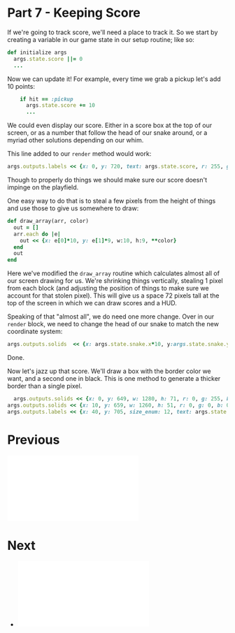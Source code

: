# Part 7 - Keeping Score


If we're going to track score, we'll need a place to track it.  So we start by creating a variable in our game state in our setup routine; like so:
```ruby
def initialize args
  args.state.score ||= 0
  ...
```

Now we can update it!  For example, every time we grab a pickup let's add 10 points:
```ruby
    if hit == :pickup
      args.state.score += 10
      ...
```

We could even display our score.  Either in a score box at the top of our screen, or as a number that follow the head of our snake around, or a myriad other solutions depending on our whim.

This line added to our `render` method would work:
```ruby
args.outputs.labels << {x: 0, y: 720, text: args.state.score, r: 255, g: 255, b: 255}
```

Though to properly do things we should make sure our score doesn't impinge on the playfield.

One easy way to do that is to steal a few pixels from the height of things and use those to give us somewhere to draw:
```ruby
def draw_array(arr, color)
  out = []
  arr.each do |e|
    out << {x: e[0]*10, y: e[1]*9, w:10, h:9, **color}
  end
  out
end
```
Here we've modified the `draw_array` routine which calculates almost all of our screen drawing for us.  We're shrinking things vertically, stealing 1 pixel from each block (and adjusting the position of things to make sure we account for that stolen pixel).  This will give us a space 72 pixels tall at the top of the screen in which we can draw scores and a HUD.

Speaking of that "almost all", we do need one more change.  Over in our `render` block, we need to change the head of our snake to match the new coordinate system:
```ruby
args.outputs.solids  << {x: args.state.snake.x*10, y:args.state.snake.y*9, w:10, h:9, r:0, g:255, b:0}
```
Done.

Now let's jazz up that score.  We'll draw a box with the border color we want, and a second one in black.  This is one method to generate a thicker border than a single pixel.
```ruby
  args.outputs.solids << {x: 0, y: 649, w: 1280, h: 71, r: 0, g: 255, b: 255}
args.outputs.solids << {x: 10, y: 659, w: 1260, h: 51, r: 0, g: 0, b: 0}
args.outputs.labels << {x: 40, y: 705, size_enum: 12, text: args.state.score, r: 0, g: 255, b: 255}
```

# Previous
![Part 6 - A Growing Snake](./tutorial/part-6.md)


# Next
* ![Part 8 - More Mechanics](./tutorial/part-8.md)